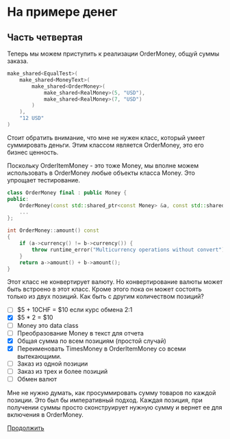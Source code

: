 # На примере денег

## Часть четвертая

Теперь мы можем приступить к реализации OrderMoney, общуй суммы заказа.

```c++
make_shared<EqualTest>(
	make_shared<MoneyText>(
		make_shared<OrderMoney>(
			make_shared<RealMoney>(5, "USD"),
			make_shared<RealMoney>(7, "USD")
		)
	),
	"12 USD"
)
```

Стоит обратить внимание, что мне не нужен класс, который умеет суммировать деньги. Этим классом является OrderMoney, это его бизнес ценность.

Поскольку OrderItemMoney - это тоже Money, мы вполне можем использовать в OrderMoney любые объекты класса Money. Это упрощает тестирование.

```c++
class OrderMoney final : public Money {
public:
	OrderMoney(const std::shared_ptr<const Money> &a, const std::shared_ptr<const Money> &b);
	...
};

int OrderMoney::amount() const
{
	if (a->currency() != b->currency()) {
		throw runtime_error("Multicurrency operations without convert");
	}
	return a->amount() + b->amount();
}
```

Этот класс не конвертирует валюту. Но конвертирование валюты может быть встроено в этот класс.
Кроме этого пока он может состоять только из двух позиций. Как быть с другим количеством позиций?

- [ ] $5 + 10CHF = $10 если курс обмена 2:1
- [x] $5 * 2 = $10
- [ ] Money это data class
- [ ] Преобразование Money в текст для отчета
- [x] Общая сумма по всем позициям (простой случай)
- [x] Переименовать TimesMoney в OrderItemMoney со всеми вытекающими.
- [ ] Заказ из одной позиции
- [ ] Заказ из трех и более позиций
- [ ] Обмен валют

Мне не нужно думать, как просуммировать сумму товаров по каждой позиции.
Это был бы императивный подход.
Каждая позиция, при получении суммы просто сконструирует нужную сумму и вернет ее для включения в OrderMoney.

[Продолжить](TUTORIAL5.ru.md)
